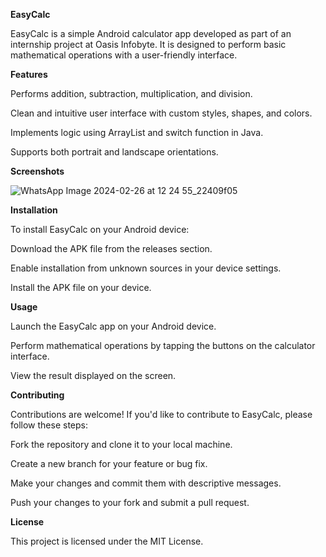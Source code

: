 **EasyCalc**

EasyCalc is a simple Android calculator app developed as part of an internship project at Oasis Infobyte. It is designed to perform basic mathematical operations with a user-friendly interface.

**Features**

Performs addition, subtraction, multiplication, and division.

Clean and intuitive user interface with custom styles, shapes, and colors.

Implements logic using ArrayList and switch function in Java.

Supports both portrait and landscape orientations.

**Screenshots**


![WhatsApp Image 2024-02-26 at 12 24 55_22409f05](https://github.com/Siddhesh-003/OIBSIP-Task3-Calculator/assets/109758256/e36ccc5e-b591-40c1-9baa-70580c7bff6c)



**Installation**

To install EasyCalc on your Android device:

Download the APK file from the releases section.

Enable installation from unknown sources in your device settings.

Install the APK file on your device.

**Usage**

Launch the EasyCalc app on your Android device.

Perform mathematical operations by tapping the buttons on the calculator interface.

View the result displayed on the screen.

**Contributing**

Contributions are welcome! If you'd like to contribute to EasyCalc, please follow these steps:

Fork the repository and clone it to your local machine.

Create a new branch for your feature or bug fix.

Make your changes and commit them with descriptive messages.

Push your changes to your fork and submit a pull request.

**License**

This project is licensed under the MIT License.

